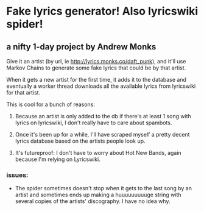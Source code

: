 # Fake lyrics generator! Also lyricswiki spider!

## a nifty 1-day project by Andrew Monks

Give it an artist (by url, ie http://lyrics.monks.co/daft_punk), and it'll use Markov Chains to generate some fake lyrics that could be by that artist.

When it gets a new artist for the first time, it adds it to the database and eventually a worker thread downloads all the available lyrics from lyricswiki for that artist.

This is cool for a bunch of reasons:

1. Because an artist is only added to the db if there's at least 1 song with lyrics on lyricswiki, I don't really have to care about spambots.

2. Once it's been up for a while, I'll have scraped myself a pretty decent lyrics database based on the artists people look up.

3. It's futureproof: I don't have to worry about Hot New Bands, again because I'm relying on Lyricswiki.

### issues:

*	The spider sometimes doesn't stop when it gets to the last song by an artist and sometimes ends up making a huuuuuuuuuge string with several copies of the artists' discography. I have no idea why.